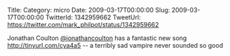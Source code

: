 Title: 
Category: micro
Date: 2009-03-17T00:00:00
Slug: 2009-03-17T00:00:00
TwitterId: 1342959662
TweetUrl: https://twitter.com/mark_philpot/status/1342959662

Jonathan Coulton [@jonathancoulton](https://twitter.com/jonathancoulton) has a fantastic new song  http://tinyurl.com/cya4a5 -- a terribly sad vampire never sounded so good